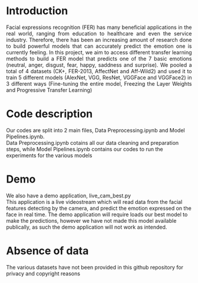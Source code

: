 # Introduction
<p style="text-align: justify; text-justify">Facial expressions recognition (FER) has many beneficial applications in the real world, ranging from education to healthcare and even the service industry. Therefore, there has been an increasing amount of research done to build powerful models that can accurately predict the emotion one is currently feeling. In this project, we aim to access different transfer learning methods to build a FER model that predicts one of the 7 basic emotions (neutral, anger, disgust, fear, happy, saddness and surprise). We pooled a total of 4 datasets (CK+, FER-2013, AffectNet and Aff-Wild2) and used it to train 5 different models (AlexNet, VGG, ResNet, VGGFace and VGGFace2) in 3 different ways (Fine-tuning the entire model, Freezing the Layer Weights and Progressive Transfer Learning)</p>

# Code description
Our codes are split into 2 main files, Data Preprocessing.ipynb and Model Pipelines.ipynb.<br/>
Data Preprocessing.ipynb cotains all our data cleaning and preparation steps, while Model Pipelines.ipynb contains our codes to run the experiments for the various models

# Demo
We also have a demo application, live_cam_best.py <br/>
This application is a live videostream which will read data from the facial features detecting by the camera, and predict the emotion expressed on the face in real time.
The demo application will require loads our best model to make the predictions, however we have not made this model available publically, as such the demo application will not work as intended.

# Absence of data
The various datasets have not been provided in this github repository for privacy and copyright reasons
